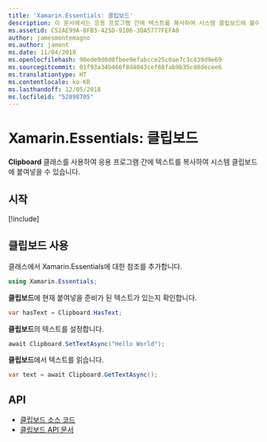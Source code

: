 ```yaml
---
title: 'Xamarin.Essentials: 클립보드'
description: 이 문서에서는 응용 프로그램 간에 텍스트를 복사하여 시스템 클립보드에 붙여넣을 수 있는 Xamarin.Essentials의 Clipboard 클래스를 설명합니다.
ms.assetid: C52AE99A-0FB3-425D-9106-3DA5777FEFA0
author: jamesmontemagno
ms.author: jamont
ms.date: 11/04/2018
ms.openlocfilehash: 90ede9d0d0fbee9efabcce25c0ae7c3c439d9e69
ms.sourcegitcommit: 01f93a34b466f8d4043cef68fab9b35cd8decee6
ms.translationtype: HT
ms.contentlocale: ko-KR
ms.lasthandoff: 12/05/2018
ms.locfileid: "52898705"
---
```

# <a name="xamarinessentials-clipboard"></a>Xamarin.Essentials: 클립보드

**Clipboard** 클래스를 사용하여 응용 프로그램 간에 텍스트를 복사하여 시스템 클립보드에 붙여넣을 수 있습니다.

## <a name="get-started"></a>시작

[!include[](~/essentials/includes/get-started.md)]

## <a name="using-clipboard"></a>클립보드 사용

클래스에서 Xamarin.Essentials에 대한 참조를 추가합니다.

```csharp
using Xamarin.Essentials;
```

**클립보드**에 현재 붙여넣을 준비가 된 텍스트가 있는지 확인합니다.

```csharp
var hasText = Clipboard.HasText;
```

**클립보드**의 텍스트를 설정합니다.

```csharp
await Clipboard.SetTextAsync("Hello World");
```

**클립보드**에서 텍스트를 읽습니다.

```csharp
var text = await Clipboard.GetTextAsync();
```

## <a name="api"></a>API

- [클립보드 소스 코드](https://github.com/xamarin/Essentials/tree/master/Xamarin.Essentials/Clipboard)
- [클립보드 API 문서](xref:Xamarin.Essentials.Clipboard)
